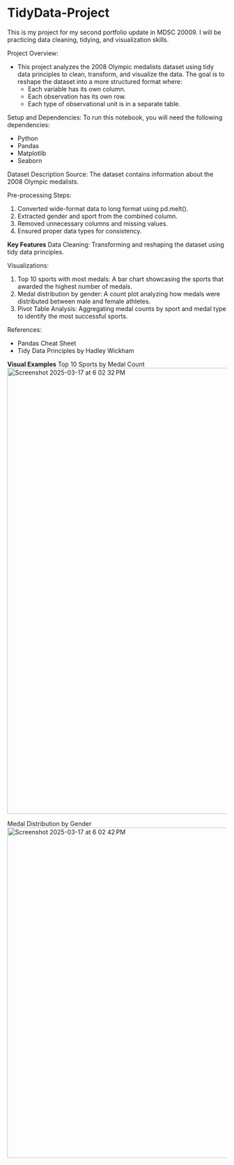 # TidyData-Project

This is my project for my second portfolio update in MDSC 20009. I will be practicing data cleaning, tidying, and visualization skills.

Project Overview:
- This project analyzes the 2008 Olympic medalists dataset using tidy data principles to clean, transform, and visualize the data. The goal is to reshape the dataset into a more structured format where:
  - Each variable has its own column.
  - Each observation has its own row.
  - Each type of observational unit is in a separate table.

Setup and Dependencies: 
To run this notebook, you will need the following dependencies:
- Python
- Pandas
- Matplotlib
- Seaborn

Dataset Description
Source: The dataset contains information about the 2008 Olympic medalists.

Pre-processing Steps:
1. Converted wide-format data to long format using pd.melt().
2. Extracted gender and sport from the combined column.
3. Removed unnecessary columns and missing values.
4. Ensured proper data types for consistency.

**Key Features**
Data Cleaning: Transforming and reshaping the dataset using tidy data principles.

Visualizations:
1. Top 10 sports with most medals: A bar chart showcasing the sports that awarded the highest number of medals.
2. Medal distribution by gender: A count plot analyzing how medals were distributed between male and female athletes.
3. Pivot Table Analysis: Aggregating medal counts by sport and medal type to identify the most successful sports.

References:
- Pandas Cheat Sheet
- Tidy Data Principles by Hadley Wickham

**Visual Examples**
Top 10 Sports by Medal Count
<img width="1021" alt="Screenshot 2025-03-17 at 6 02 32 PM" src="https://github.com/user-attachments/assets/7004886d-d970-426b-a645-8f7901f34f37" />

Medal Distribution by Gender
<img width="757" alt="Screenshot 2025-03-17 at 6 02 42 PM" src="https://github.com/user-attachments/assets/16e151ad-49dc-4e7f-981d-657bd186db80" />


